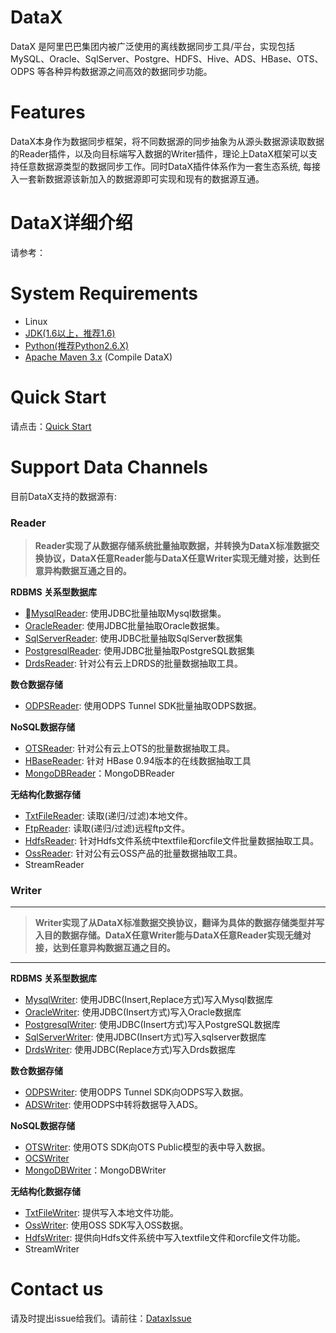 # DataX

DataX 是阿里巴巴集团内被广泛使用的离线数据同步工具/平台，实现包括 MySQL、Oracle、SqlServer、Postgre、HDFS、Hive、ADS、HBase、OTS、ODPS 等各种异构数据源之间高效的数据同步功能。



# Features

DataX本身作为数据同步框架，将不同数据源的同步抽象为从源头数据源读取数据的Reader插件，以及向目标端写入数据的Writer插件，理论上DataX框架可以支持任意数据源类型的数据同步工作。同时DataX插件体系作为一套生态系统, 每接入一套新数据源该新加入的数据源即可实现和现有的数据源互通。



# DataX详细介绍

请参考：

# System Requirements

- Linux
- [JDK(1.6以上，推荐1.6) ](http://www.oracle.com/technetwork/cn/java/javase/downloads/index.html) 
- [Python(推荐Python2.6.X) ](https://www.python.org/downloads/)
- [Apache Maven 3.x](https://maven.apache.org/download.cgi) (Compile DataX)

# Quick Start

请点击：[Quick Start](https://github.com/alibaba/DataX/wiki/Quick-Start)

# Support Data Channels

目前DataX支持的数据源有:

### Reader

> **Reader实现了从数据存储系统批量抽取数据，并转换为DataX标准数据交换协议，DataX任意Reader能与DataX任意Writer实现无缝对接，达到任意异构数据互通之目的。**

**RDBMS 关系型数据库**

- [MysqlReader](https://github.com/alibaba/DataX/blob/master/mysqlreader/doc/mysqlreader.md): 使用JDBC批量抽取Mysql数据集。
- [OracleReader](https://github.com/alibaba/DataX/blob/master/oraclereader/doc/oraclereader.md): 使用JDBC批量抽取Oracle数据集。
- [SqlServerReader](https://github.com/alibaba/DataX/blob/master/sqlserverreader/doc/sqlserverreader.md): 使用JDBC批量抽取SqlServer数据集
- [PostgresqlReader](https://github.com/alibaba/DataX/blob/master/postgresqlreader/doc/postgresqlreader.md): 使用JDBC批量抽取PostgreSQL数据集
- [DrdsReader](https://github.com/alibaba/DataX/blob/master/drdsreader/doc/drdsreader.md): 针对公有云上DRDS的批量数据抽取工具。

**数仓数据存储**

- [ODPSReader](https://github.com/alibaba/DataX/blob/master/odpsreader/doc/odpsreader.md): 使用ODPS Tunnel SDK批量抽取ODPS数据。

**NoSQL数据存储**

- [OTSReader](https://github.com/alibaba/DataX/blob/master/otsreader/doc/otsreader.md): 针对公有云上OTS的批量数据抽取工具。
- [HBaseReader](https://github.com/alibaba/DataX/blob/master/hbasereader/doc/hbasereader.md): 针对 HBase 0.94版本的在线数据抽取工具
- [MongoDBReader](https://github.com/alibaba/DataX/blob/master/mongodbreader/doc/mongodbreader.md)：MongoDBReader

**无结构化数据存储**

- [TxtFileReader](https://github.com/alibaba/DataX/blob/master/txtfilereader/doc/txtfilereader.md): 读取(递归/过滤)本地文件。
- [FtpReader](https://github.com/alibaba/DataX/blob/master/ftpreader/doc/ftpreader.md): 读取(递归/过滤)远程ftp文件。
- [HdfsReader](https://github.com/alibaba/DataX/blob/master/hdfsreader/doc/hdfsreader.md): 针对Hdfs文件系统中textfile和orcfile文件批量数据抽取工具。 
- [OssReader](https://github.com/alibaba/DataX/blob/master/ossreader/doc/ossreader.md): 针对公有云OSS产品的批量数据抽取工具。
- StreamReader

### Writer

------

> **Writer实现了从DataX标准数据交换协议，翻译为具体的数据存储类型并写入目的数据存储。DataX任意Writer能与DataX任意Reader实现无缝对接，达到任意异构数据互通之目的。**

------

**RDBMS 关系型数据库**

- [MysqlWriter](https://github.com/alibaba/DataX/blob/master/mysqlwriter/doc/mysqlwriter.md): 使用JDBC(Insert,Replace方式)写入Mysql数据库
- [OracleWriter](https://github.com/alibaba/DataX/blob/master/oraclewriter/doc/oraclewriter.md): 使用JDBC(Insert方式)写入Oracle数据库
- [PostgresqlWriter](https://github.com/alibaba/DataX/blob/master/postgresqlwriter/doc/postgresqlwriter.md): 使用JDBC(Insert方式)写入PostgreSQL数据库
- [SqlServerWriter](https://github.com/alibaba/DataX/blob/master/sqlserverwriter/doc/sqlserverwriter.md): 使用JDBC(Insert方式)写入sqlserver数据库
- [DrdsWriter](https://github.com/alibaba/DataX/blob/master/drdswriter/doc/drdswriter.md): 使用JDBC(Replace方式)写入Drds数据库

**数仓数据存储**

- [ODPSWriter](https://github.com/alibaba/DataX/blob/master/odpswriter/doc/odpswriter.md): 使用ODPS Tunnel SDK向ODPS写入数据。
- [ADSWriter](https://github.com/alibaba/DataX/blob/master/adswriter/doc/adswriter.md): 使用ODPS中转将数据导入ADS。

**NoSQL数据存储**

- [OTSWriter](https://github.com/alibaba/DataX/blob/master/otswriter/doc/otswriter.md): 使用OTS SDK向OTS Public模型的表中导入数据。
- [OCSWriter](https://github.com/alibaba/DataX/blob/master/ocswriter/doc/ocswriter.md)
- [MongoDBWriter](https://github.com/alibaba/DataX/blob/master/mongodbwriter/doc/mongodbwriter.md)：MongoDBWriter

**无结构化数据存储**

- [TxtFileWriter](https://github.com/alibaba/DataX/blob/master/txtfilewriter/doc/txtfilewriter.md): 提供写入本地文件功能。
- [OssWriter](https://github.com/alibaba/DataX/blob/master/osswriter/doc/osswriter.md): 使用OSS SDK写入OSS数据。
- [HdfsWriter](https://github.com/alibaba/DataX/blob/master/hdfswriter/doc/hdfswriter.md): 提供向Hdfs文件系统中写入textfile文件和orcfile文件功能。
- StreamWriter



# Contact us

请及时提出issue给我们。请前往：[DataxIssue](https://github.com/alibaba/DataX/issues)

